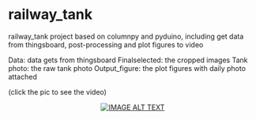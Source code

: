 # railway_tank
railway_tank project based on columnpy and pyduino, including get data from thingsboard, post-processing and plot figures to video

Data: data gets from thingsboard
Finalselected: the cropped images
Tank photo: the raw tank photo
Output_figure: the plot figures with daily photo attached

(click the pic to see the video)
<div align="center">
  <a href="https://www.youtube.com/watch?v=T1WmKXKmAvQ"><img src="https://github.com/Yuchen971/railway_tank/blob/main/output_figure/Screen%20Shot%202020-12-17%20at%2011.47.00%20am.png" alt="IMAGE ALT TEXT"></a>
</div>
